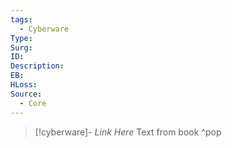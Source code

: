 ```yaml
---
tags:
  - Cyberware
Type: 
Surg: 
ID: 
Description: 
EB: 
HLoss: 
Source:
  - Core
---
```

> [!cyberware]- *Link Here*
> Text from book
>^pop
